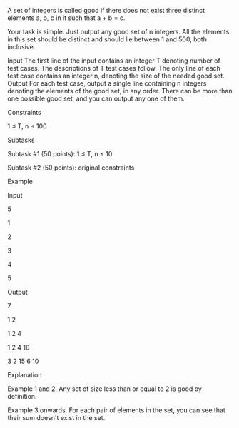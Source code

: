 A set of integers is called good if there does not exist three distinct elements a, b, c in it such that a + b = c.

Your task is simple. Just output any good set of n integers. All the elements in this set should be distinct and should lie between 1 and 500, both inclusive.

Input
The first line of the input contains an integer T denoting number of test cases. The descriptions of T test cases follow.
The only line of each test case contains an integer n, denoting the size of the needed good set.
Output
For each test case, output a single line containing n integers denoting the elements of the good set, in any order. There can be more than one possible good set, and you can output any one of them.

Constraints

1 ≤ T, n ≤ 100

Subtasks

Subtask #1 (50 points): 1 ≤ T, n ≤ 10

Subtask #2 (50 points): original constraints

Example

Input

5

1

2

3

4

5

Output

7

1 2

1 2 4

1 2 4 16

3 2 15 6 10

Explanation

Example 1 and 2. Any set of size less than or equal to 2 is good by definition.

Example 3 onwards. For each pair of elements in the set, you can see that their sum doesn't exist in the set.

